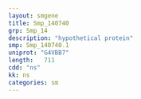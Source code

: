 ```yaml
---
layout: smgene
title: Smp_140740
grp: Smp_14
description: "hypothetical protein"
smp: Smp_140740.1
uniprot: "G4VBB7"
length:   711
cdd: "ns"
kk: ns
categories: sm
---
```

